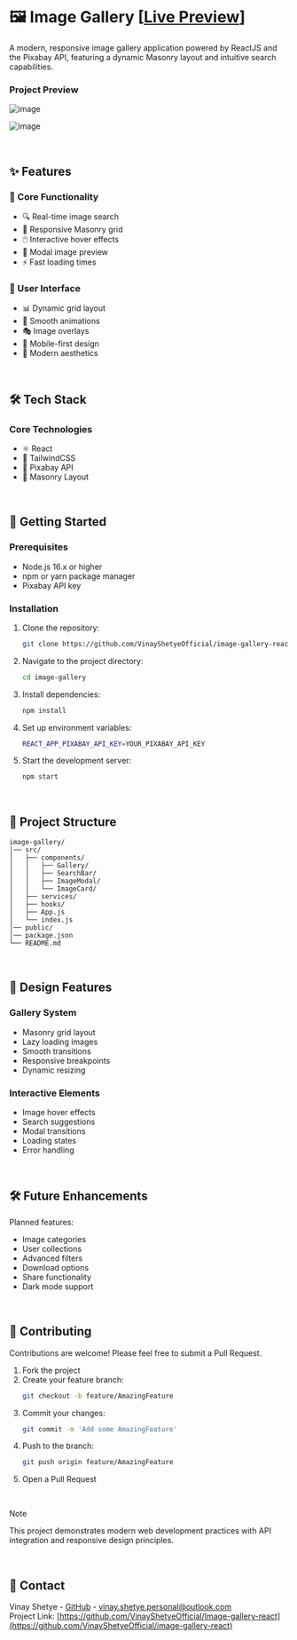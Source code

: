 # 🖼️ Image Gallery [[Live Preview](https://pixabay-image-gallery-live.netlify.app/)]

A modern, responsive image gallery application powered by ReactJS and the Pixabay API, featuring a dynamic Masonry layout and intuitive search capabilities.

### Project Preview
![image](https://github.com/user-attachments/assets/82592bed-25b6-4ba0-8107-94974ea50efb)

![image](https://github.com/user-attachments/assets/7efc5499-3630-49e3-8a82-2db0fd05caad)

<br>

## ✨ Features

### 🎯 Core Functionality

- 🔍 Real-time image search
- 📱 Responsive Masonry grid
- 🖱️ Interactive hover effects
- 🔎 Modal image preview
- ⚡ Fast loading times

### 🎨 User Interface

- 📊 Dynamic grid layout
- 💫 Smooth animations
- 🎭 Image overlays
- 📱 Mobile-first design
- 🌈 Modern aesthetics

<br>

## 🛠️ Tech Stack

### Core Technologies
- ⚛️ React
- 🎨 TailwindCSS
- 📸 Pixabay API
- 📱 Masonry Layout

<br>

## 🚀 Getting Started

### Prerequisites

- Node.js 16.x or higher
- npm or yarn package manager
- Pixabay API key

### Installation

1. Clone the repository:
   ```sh
   git clone https://github.com/VinayShetyeOfficial/image-gallery-react.git
   ```
2. Navigate to the project directory:
   ```sh
   cd image-gallery
   ```
3. Install dependencies:
   ```sh
   npm install
   ```
4. Set up environment variables:
   ```sh
   REACT_APP_PIXABAY_API_KEY=YOUR_PIXABAY_API_KEY
   ```
5. Start the development server:
   ```sh
   npm start
   ```

<br>

## 📁 Project Structure

```
image-gallery/
│── src/
│   ├── components/
│   │   ├── Gallery/
│   │   ├── SearchBar/
│   │   ├── ImageModal/
│   │   └── ImageCard/
│   ├── services/
│   ├── hooks/
│   ├── App.js
│   └── index.js
│── public/
│── package.json
└── README.md
```

<br>

## 🎨 Design Features

### Gallery System
- Masonry grid layout
- Lazy loading images
- Smooth transitions
- Responsive breakpoints
- Dynamic resizing

### Interactive Elements
- Image hover effects
- Search suggestions
- Modal transitions
- Loading states
- Error handling

<br>

## 🛠️ Future Enhancements

Planned features:

- Image categories
- User collections
- Advanced filters
- Download options
- Share functionality
- Dark mode support

<br>

## 🤝 Contributing

Contributions are welcome! Please feel free to submit a Pull Request.

1. Fork the project
2. Create your feature branch:
   ```sh
   git checkout -b feature/AmazingFeature
   ```
3. Commit your changes:
   ```sh
   git commit -m 'Add some AmazingFeature'
   ```
4. Push to the branch:
   ```sh
   git push origin feature/AmazingFeature
   ```
5. Open a Pull Request

<br>

> [!NOTE]  
> This project demonstrates modern web development practices with API integration and responsive design principles.

<br>

## 📧 Contact

Vinay Shetye - [GitHub](https://github.com/VinayShetyeOfficial) - vinay.shetye.personal@outlook.com <br>
Project Link: [https://github.com/VinayShetyeOfficial/Image-gallery-react](https://github.com/VinayShetyeOfficial/image-gallery-react)

